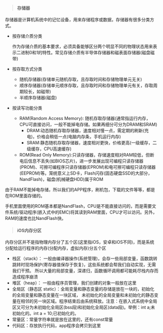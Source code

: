 > #### 存储器

存储器是计算机系统中的记忆设备，用来存储程序或数据，存储器有很多分类方式。

* 按存储介质分类

	作为存储介质的基本要求，必须具备能够区分两个明显不同的物理状态用来表示二进制0和1的特性。常见存储介质有半导体存储器和磁表面存储器(磁盘磁带)
	
* 按存取方式分类
	
	* 随机存储器(存储单元随机存取，且存取时间和存储物理单元无关)
	* 顺序存储器(存储单元顺序存取，且存取时间和存储物理单元有关，存取周期较长，如磁带)
	* 半顺序存储器(磁盘)	

* 按读写功能分类

	* RAM(Random Access Memory): 随机存取存储器(通常指运行内存，CPU可直接访问，一般不能掉电存储。如果再细分可分为DRAM和SRAM)
		*  DRAM:动态随机存取存储器，速度相对慢一点，需定期的刷新(充电)，价格会稍低一点(电脑内存条，手机运行内存)
		*  SRAM:静态随机存取存储器，速度相对更快，价格更高(一级缓存，二级缓存，CPU高速缓存)
	* ROM(Read Only Memory):只读存储器，存储速度相对RAM较低，但断电后信息不丢失(如BIOS芯片)，进一步发展出现可编程只读存储器(PROM)、可擦可编程序只读存储器(EPROM)和电可擦可编程只读存储器(EEPROM)等。笼统意义上SD卡，Flash闪存(固态硬盘SSD的大部分，NandFlash)，磁盘(机械硬盘HDD)属于ROM


由于RAM不能掉电存储，所以我们的APP程序，刷机包，下载的文件等等，都是在ROM里面存储的。

手机里面使用的ROM基本都是NandFlash，CPU是不能直接访问的，而是需要文件系统/驱动程序(嵌入式中的EMC)将其读到RAM里面，CPU才可以访问。另外，RAM的速度也比NandFlash快。

> #### iOS内存分区

内存分区并不是指物理内存分了五个区(这里指iOS，安卓和iOS不同)，而是系统分配给运行程序的内存(分配内存，虚拟内存)分五个区

* 栈区（stack）： 一般由编译器操作(系统管理)，会存一些局部变量，函数跳转跳转时现场保护(寄存器值保存于恢复)，这些系统都会帮我们自动实现，无需我们干预。 所以大量的局部变量，深递归，函数循环调用都可能耗尽栈内存而造成程序崩溃
* 堆区（heap）： 一般由程序员管理，我们创建的对象一般放在这里
* 全局区（静态区 static）：全局变量和静态变量的存储是放在一块的，初始化的全局变量和静态变量在一块区域， 未初始化的全局变量和未初始化的静态变量在相邻的另一块区域。程序结束后由系统释放。注意：在嵌入式系统中全局区又可分为未初始化全局区(bss段)和初始化全局区(data段)。举例：int a;未初始化的。int a = 10;已初始化的。
* 常量区：常量字符串就是放在这里的，还有const常量
* 代码区：存放执行代码，app程序会拷贝到这里

